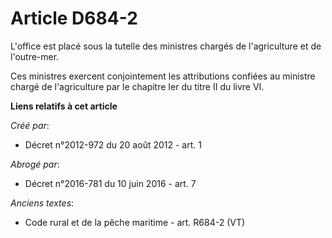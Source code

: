 # Article D684-2

L'office est placé sous la tutelle des ministres chargés de l'agriculture et de l'outre-mer. 

Ces ministres exercent conjointement les attributions confiées au ministre chargé de l'agriculture par le chapitre Ier du
titre II du livre VI.

**Liens relatifs à cet article**

_Créé par_:

  - Décret n°2012-972 du 20 août 2012 - art. 1

_Abrogé par_:

  - Décret n°2016-781 du 10 juin 2016 - art. 7

_Anciens textes_:

  - Code rural et de la pêche maritime - art. R684-2 (VT)
